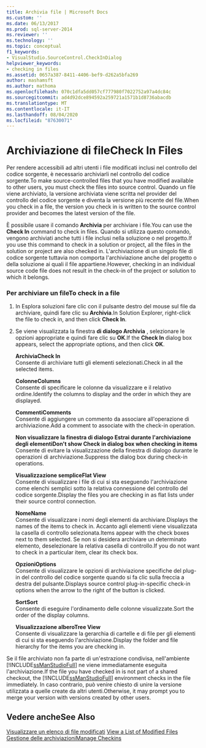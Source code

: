 ```yaml
---
title: Archivia file | Microsoft Docs
ms.custom: ''
ms.date: 06/13/2017
ms.prod: sql-server-2014
ms.reviewer: ''
ms.technology: ''
ms.topic: conceptual
f1_keywords:
- VisualStudio.SourceControl.CheckInDialog
helpviewer_keywords:
- checking in files
ms.assetid: 0657a387-8411-4406-bef9-d262a5bfa269
author: mashamsft
ms.author: mathoma
ms.openlocfilehash: 070c1dfa5dd057cf777980f7022752a97a4dc84c
ms.sourcegitcommit: ad4d92dce894592a259721a1571b1d8736abacdb
ms.translationtype: MT
ms.contentlocale: it-IT
ms.lasthandoff: 08/04/2020
ms.locfileid: "87630071"
---
```

# <a name="check-in-files"></a><span data-ttu-id="01ebf-102">Archiviazione di file</span><span class="sxs-lookup"><span data-stu-id="01ebf-102">Check In Files</span></span>
  <span data-ttu-id="01ebf-103">Per rendere accessibili ad altri utenti i file modificati inclusi nel controllo del codice sorgente, è necessario archiviarli nel controllo del codice sorgente.</span><span class="sxs-lookup"><span data-stu-id="01ebf-103">To make source-controlled files that you have modified available to other users, you must check the files into source control.</span></span> <span data-ttu-id="01ebf-104">Quando un file viene archiviato, la versione archiviata viene scritta nel provider del controllo del codice sorgente e diventa la versione più recente del file.</span><span class="sxs-lookup"><span data-stu-id="01ebf-104">When you check in a file, the version you check in is written to the source control provider and becomes the latest version of the file.</span></span>  
  
 <span data-ttu-id="01ebf-105">È possibile usare il comando **Archivia** per archiviare i file.</span><span class="sxs-lookup"><span data-stu-id="01ebf-105">You can use the **Check In** command to check in files.</span></span> <span data-ttu-id="01ebf-106">Quando si utilizza questo comando, vengono archiviati anche tutti i file inclusi nella soluzione o nel progetto.</span><span class="sxs-lookup"><span data-stu-id="01ebf-106">If you use this command to check in a solution or project, all the files in the solution or project are also checked in.</span></span> <span data-ttu-id="01ebf-107">L'archiviazione di un singolo file di codice sorgente tuttavia non comporta l'archiviazione anche del progetto o della soluzione ai quali il file appartiene.</span><span class="sxs-lookup"><span data-stu-id="01ebf-107">However, checking in an individual source code file does not result in the check-in of the project or solution to which it belongs.</span></span>  
  
### <a name="to-check-in-a-file"></a><span data-ttu-id="01ebf-108">Per archiviare un file</span><span class="sxs-lookup"><span data-stu-id="01ebf-108">To check in a file</span></span>  
  
1.  <span data-ttu-id="01ebf-109">In Esplora soluzioni fare clic con il pulsante destro del mouse sul file da archiviare, quindi fare clic su **Archivia**.</span><span class="sxs-lookup"><span data-stu-id="01ebf-109">In Solution Explorer, right-click the file to check in, and then click **Check In**.</span></span>  
  
2.  <span data-ttu-id="01ebf-110">Se viene visualizzata la finestra **di dialogo Archivia** , selezionare le opzioni appropriate e quindi fare clic su **OK**.</span><span class="sxs-lookup"><span data-stu-id="01ebf-110">If the **Check In** dialog box appears, select the appropriate options, and then click **OK**.</span></span>  
  
     <span data-ttu-id="01ebf-111">**Archivia**</span><span class="sxs-lookup"><span data-stu-id="01ebf-111">**Check In**</span></span>  
     <span data-ttu-id="01ebf-112">Consente di archiviare tutti gli elementi selezionati.</span><span class="sxs-lookup"><span data-stu-id="01ebf-112">Check in all the selected items.</span></span>  
  
     <span data-ttu-id="01ebf-113">**Colonne**</span><span class="sxs-lookup"><span data-stu-id="01ebf-113">**Columns**</span></span>  
     <span data-ttu-id="01ebf-114">Consente di specificare le colonne da visualizzare e il relativo ordine.</span><span class="sxs-lookup"><span data-stu-id="01ebf-114">Identify the columns to display and the order in which they are displayed.</span></span>  
  
     <span data-ttu-id="01ebf-115">**Commenti**</span><span class="sxs-lookup"><span data-stu-id="01ebf-115">**Comments**</span></span>  
     <span data-ttu-id="01ebf-116">Consente di aggiungere un commento da associare all'operazione di archiviazione.</span><span class="sxs-lookup"><span data-stu-id="01ebf-116">Add a comment to associate with the check-in operation.</span></span>  
  
     <span data-ttu-id="01ebf-117">**Non visualizzare la finestra di dialogo Estrai durante l'archiviazione degli elementi**</span><span class="sxs-lookup"><span data-stu-id="01ebf-117">**Don't show Check in dialog box when checking in items**</span></span>  
     <span data-ttu-id="01ebf-118">Consente di evitare la visualizzazione della finestra di dialogo durante le operazioni di archiviazione.</span><span class="sxs-lookup"><span data-stu-id="01ebf-118">Suppress the dialog box during check-in operations.</span></span>  
  
     <span data-ttu-id="01ebf-119">**Visualizzazione semplice**</span><span class="sxs-lookup"><span data-stu-id="01ebf-119">**Flat View**</span></span>  
     <span data-ttu-id="01ebf-120">Consente di visualizzare i file di cui si sta eseguendo l'archiviazione come elenchi semplici sotto la relativa connessione del controllo del codice sorgente.</span><span class="sxs-lookup"><span data-stu-id="01ebf-120">Display the files you are checking in as flat lists under their source control connection.</span></span>  
  
     <span data-ttu-id="01ebf-121">**Nome**</span><span class="sxs-lookup"><span data-stu-id="01ebf-121">**Name**</span></span>  
     <span data-ttu-id="01ebf-122">Consente di visualizzare i nomi degli elementi da archiviare.</span><span class="sxs-lookup"><span data-stu-id="01ebf-122">Displays the names of the items to check in.</span></span> <span data-ttu-id="01ebf-123">Accanto agli elementi viene visualizzata la casella di controllo selezionata.</span><span class="sxs-lookup"><span data-stu-id="01ebf-123">Items appear with the check boxes next to them selected.</span></span> <span data-ttu-id="01ebf-124">Se non si desidera archiviare un determinato elemento, deselezionare la relativa casella di controllo.</span><span class="sxs-lookup"><span data-stu-id="01ebf-124">If you do not want to check in a particular item, clear its check box.</span></span>  
  
     <span data-ttu-id="01ebf-125">**Opzioni**</span><span class="sxs-lookup"><span data-stu-id="01ebf-125">**Options**</span></span>  
     <span data-ttu-id="01ebf-126">Consente di visualizzare le opzioni di archiviazione specifiche del plug-in del controllo del codice sorgente quando si fa clic sulla freccia a destra del pulsante.</span><span class="sxs-lookup"><span data-stu-id="01ebf-126">Displays source control plug-in-specific check-in options when the arrow to the right of the button is clicked.</span></span>  
  
     <span data-ttu-id="01ebf-127">**Sort**</span><span class="sxs-lookup"><span data-stu-id="01ebf-127">**Sort**</span></span>  
     <span data-ttu-id="01ebf-128">Consente di eseguire l'ordinamento delle colonne visualizzate.</span><span class="sxs-lookup"><span data-stu-id="01ebf-128">Sort the order of the display columns.</span></span>  
  
     <span data-ttu-id="01ebf-129">**Visualizzazione albero**</span><span class="sxs-lookup"><span data-stu-id="01ebf-129">**Tree View**</span></span>  
     <span data-ttu-id="01ebf-130">Consente di visualizzare la gerarchia di cartelle e di file per gli elementi di cui si sta eseguendo l'archiviazione.</span><span class="sxs-lookup"><span data-stu-id="01ebf-130">Display the folder and file hierarchy for the items you are checking in.</span></span>  
  
 <span data-ttu-id="01ebf-131">Se il file archiviato non fa parte di un'estrazione condivisa, nell'ambiente [!INCLUDE[ssManStudioFull](../includes/ssmanstudiofull-md.md)] ne viene immediatamente eseguita l'archiviazione.</span><span class="sxs-lookup"><span data-stu-id="01ebf-131">If the file you have checked in is not part of a shared checkout, the [!INCLUDE[ssManStudioFull](../includes/ssmanstudiofull-md.md)] environment checks in the file immediately.</span></span> <span data-ttu-id="01ebf-132">In caso contrario, può venire chiesto di unire la versione utilizzata a quelle create da altri utenti.</span><span class="sxs-lookup"><span data-stu-id="01ebf-132">Otherwise, it may prompt you to merge your version with versions created by other users.</span></span>  
  
## <a name="see-also"></a><span data-ttu-id="01ebf-133">Vedere anche</span><span class="sxs-lookup"><span data-stu-id="01ebf-133">See Also</span></span>  
 <span data-ttu-id="01ebf-134">[Visualizzare un elenco di file modificati](../../2014/database-engine/view-a-list-of-modified-files.md) </span><span class="sxs-lookup"><span data-stu-id="01ebf-134">[View a List of Modified Files](../../2014/database-engine/view-a-list-of-modified-files.md) </span></span>  
 [<span data-ttu-id="01ebf-135">Gestione delle archiviazioni</span><span class="sxs-lookup"><span data-stu-id="01ebf-135">Manage Checkins</span></span>](../../2014/database-engine/manage-checkins.md)  
  
  
